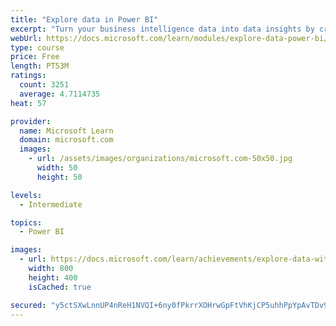 ```yaml
---
title: "Explore data in Power BI"
excerpt: "Turn your business intelligence data into data insights by creating and configuring Power BI dashboards."
webUrl: https://docs.microsoft.com/learn/modules/explore-data-power-bi/
type: course
price: Free
length: PT53M
ratings:
  count: 3251
  average: 4.7114735
heat: 57

provider:
  name: Microsoft Learn
  domain: microsoft.com
  images:
    - url: /assets/images/organizations/microsoft.com-50x50.jpg
      width: 50
      height: 50

levels:
  - Intermediate

topics:
  - Power BI

images:
  - url: https://docs.microsoft.com/learn/achievements/explore-data-with-power-bi-desktop-social.png
    width: 800
    height: 400
    isCached: true

secured: "y5ctSXwLnnUP4nReH1NVQI+6ny0fPkrrXOHrwGpFtVhKjCP5uhhPpYpAvTDv9xEl/97WQGoSDvipYI+d0j1A3bT2fzoM9uRiooyG4hdn9+6O/3jaiVhb5/l58+Sf8H+jYI10W03WDf0muozdEOXX/DC/dqP8X5a55Rr+RWaoRM7DZclIel7dY+wDoJYUQG1cfLCGmYUFYroUclhLAwPyxGtBJiypRSfTj3EMMiwIi7QKANtxn7GLdkDzFiMnLKoqh9+uWAitNgK5obNz8GexccqPLH32hMApvhP5IWMd2WM4ZpfVLNFyweWb5urEYkzEMGLHwvJGF3+/BFkOSR9Wav+ndSJZAOIfCJ8/4uxrQLG9XD4AoGluryGOW0SYYdGC86ZOcHpmEh3sN1irLP/PUEsgCCmDbQbRlOd8xFVgzrs=;cCqR7uH/4G+0/1j/1uwUtA=="
---
```


